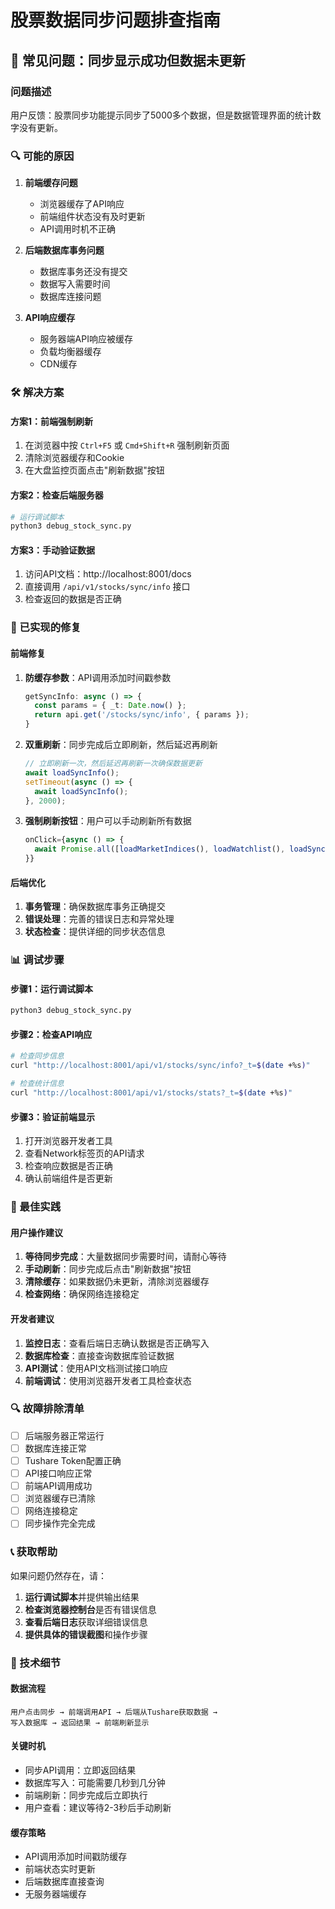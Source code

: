 # 股票数据同步问题排查指南

## 🚨 常见问题：同步显示成功但数据未更新

### 问题描述
用户反馈：股票同步功能提示同步了5000多个数据，但是数据管理界面的统计数字没有更新。

### 🔍 可能的原因

1. **前端缓存问题**
   - 浏览器缓存了API响应
   - 前端组件状态没有及时更新
   - API调用时机不正确

2. **后端数据库事务问题**
   - 数据库事务还没有提交
   - 数据写入需要时间
   - 数据库连接问题

3. **API响应缓存**
   - 服务器端API响应被缓存
   - 负载均衡器缓存
   - CDN缓存

### 🛠️ 解决方案

#### 方案1：前端强制刷新
1. 在浏览器中按 `Ctrl+F5` 或 `Cmd+Shift+R` 强制刷新页面
2. 清除浏览器缓存和Cookie
3. 在大盘监控页面点击"刷新数据"按钮

#### 方案2：检查后端服务器
```bash
# 运行调试脚本
python3 debug_stock_sync.py
```

#### 方案3：手动验证数据
1. 访问API文档：http://localhost:8001/docs
2. 直接调用 `/api/v1/stocks/sync/info` 接口
3. 检查返回的数据是否正确

### 🔧 已实现的修复

#### 前端修复
1. **防缓存参数**：API调用添加时间戳参数
   ```typescript
   getSyncInfo: async () => {
     const params = { _t: Date.now() };
     return api.get('/stocks/sync/info', { params });
   }
   ```

2. **双重刷新**：同步完成后立即刷新，然后延迟再刷新
   ```typescript
   // 立即刷新一次，然后延迟再刷新一次确保数据更新
   await loadSyncInfo();
   setTimeout(async () => {
     await loadSyncInfo();
   }, 2000);
   ```

3. **强制刷新按钮**：用户可以手动刷新所有数据
   ```typescript
   onClick={async () => {
     await Promise.all([loadMarketIndices(), loadWatchlist(), loadSyncInfo()]);
   }}
   ```

#### 后端优化
1. **事务管理**：确保数据库事务正确提交
2. **错误处理**：完善的错误日志和异常处理
3. **状态检查**：提供详细的同步状态信息

### 📊 调试步骤

#### 步骤1：运行调试脚本
```bash
python3 debug_stock_sync.py
```

#### 步骤2：检查API响应
```bash
# 检查同步信息
curl "http://localhost:8001/api/v1/stocks/sync/info?_t=$(date +%s)"

# 检查统计信息
curl "http://localhost:8001/api/v1/stocks/stats?_t=$(date +%s)"
```

#### 步骤3：验证前端显示
1. 打开浏览器开发者工具
2. 查看Network标签页的API请求
3. 检查响应数据是否正确
4. 确认前端组件是否更新

### 🚀 最佳实践

#### 用户操作建议
1. **等待同步完成**：大量数据同步需要时间，请耐心等待
2. **手动刷新**：同步完成后点击"刷新数据"按钮
3. **清除缓存**：如果数据仍未更新，清除浏览器缓存
4. **检查网络**：确保网络连接稳定

#### 开发者建议
1. **监控日志**：查看后端日志确认数据是否正确写入
2. **数据库检查**：直接查询数据库验证数据
3. **API测试**：使用API文档测试接口响应
4. **前端调试**：使用浏览器开发者工具检查状态

### 🔍 故障排除清单

- [ ] 后端服务器正常运行
- [ ] 数据库连接正常
- [ ] Tushare Token配置正确
- [ ] API接口响应正常
- [ ] 前端API调用成功
- [ ] 浏览器缓存已清除
- [ ] 网络连接稳定
- [ ] 同步操作完全完成

### 📞 获取帮助

如果问题仍然存在，请：

1. **运行调试脚本**并提供输出结果
2. **检查浏览器控制台**是否有错误信息
3. **查看后端日志**获取详细错误信息
4. **提供具体的错误截图**和操作步骤

### 🔧 技术细节

#### 数据流程
```
用户点击同步 → 前端调用API → 后端从Tushare获取数据 → 
写入数据库 → 返回结果 → 前端刷新显示
```

#### 关键时机
- 同步API调用：立即返回结果
- 数据库写入：可能需要几秒到几分钟
- 前端刷新：同步完成后立即执行
- 用户查看：建议等待2-3秒后手动刷新

#### 缓存策略
- API调用添加时间戳防缓存
- 前端状态实时更新
- 后端数据库直接查询
- 无服务器端缓存